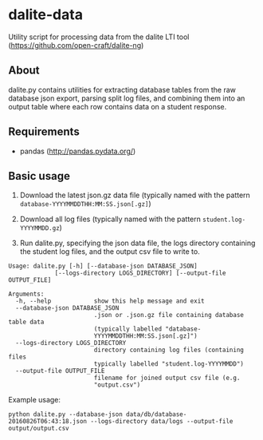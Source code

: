 # dalite-data
Utility script for processing data from the dalite LTI tool (https://github.com/open-craft/dalite-ng)

## About
dalite.py contains utilities for extracting database tables from the raw database json export, parsing split log files, and combining them into an output table where each row contains data on a student response.

## Requirements
* pandas (http://pandas.pydata.org/)

## Basic usage

1. Download the latest json.gz data file (typically named with the pattern `database-YYYYMMDDTHH:MM:SS.json[.gz]`)

2. Download all log files (typically named with the pattern `student.log-YYYYMMDD.gz`)

3. Run dalite.py, specifying the json data file, the logs directory containing the student log files, and the output csv file to write to.

```
Usage: dalite.py [-h] [--database-json DATABASE_JSON]
             [--logs-directory LOGS_DIRECTORY] [--output-file OUTPUT_FILE]

Arguments:
  -h, --help            show this help message and exit
  --database-json DATABASE_JSON
                        .json or .json.gz file containing database table data
                        (typically labelled "database-
                        YYYYMMDDTHH:MM:SS.json[.gz]")
  --logs-directory LOGS_DIRECTORY
                        directory containing log files (containing files
                        typically labelled "student.log-YYYYMMDD")
  --output-file OUTPUT_FILE
                        filename for joined output csv file (e.g.
                        "output.csv")
```

Example usage:
```
python dalite.py --database-json data/db/database-20160826T06:43:18.json --logs-directory data/logs --output-file output/output.csv
```